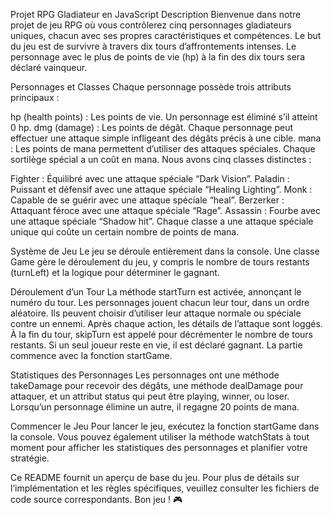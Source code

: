 Projet RPG Gladiateur en JavaScript
Description
Bienvenue dans notre projet de jeu RPG où vous contrôlerez cinq personnages gladiateurs uniques, chacun avec ses propres caractéristiques et compétences. Le but du jeu est de survivre à travers dix tours d’affrontements intenses. Le personnage avec le plus de points de vie (hp) à la fin des dix tours sera déclaré vainqueur.

Personnages et Classes
Chaque personnage possède trois attributs principaux :

hp (health points) : Les points de vie. Un personnage est éliminé s’il atteint 0 hp.
dmg (damage) : Les points de dégât. Chaque personnage peut effectuer une attaque simple infligeant des dégâts précis à une cible.
mana : Les points de mana permettent d’utiliser des attaques spéciales. Chaque sortilège spécial a un coût en mana.
Nous avons cinq classes distinctes :

Fighter : Équilibré avec une attaque spéciale “Dark Vision”.
Paladin : Puissant et défensif avec une attaque spéciale “Healing Lighting”.
Monk : Capable de se guérir avec une attaque spéciale “heal”.
Berzerker : Attaquant féroce avec une attaque spéciale “Rage”.
Assassin : Fourbe avec une attaque spéciale “Shadow hit”.
Chaque classe a une attaque spéciale unique qui coûte un certain nombre de points de mana.

Système de Jeu
Le jeu se déroule entièrement dans la console. Une classe Game gère le déroulement du jeu, y compris le nombre de tours restants (turnLeft) et la logique pour déterminer le gagnant.

Déroulement d’un Tour
La méthode startTurn est activée, annonçant le numéro du tour.
Les personnages jouent chacun leur tour, dans un ordre aléatoire.
Ils peuvent choisir d’utiliser leur attaque normale ou spéciale contre un ennemi.
Après chaque action, les détails de l’attaque sont loggés.
À la fin du tour, skipTurn est appelé pour décrémenter le nombre de tours restants.
Si un seul joueur reste en vie, il est déclaré gagnant.
La partie commence avec la fonction startGame.

Statistiques des Personnages
Les personnages ont une méthode takeDamage pour recevoir des dégâts, une méthode dealDamage pour attaquer, et un attribut status qui peut être playing, winner, ou loser. Lorsqu’un personnage élimine un autre, il regagne 20 points de mana.

Commencer le Jeu
Pour lancer le jeu, exécutez la fonction startGame dans la console. Vous pouvez également utiliser la méthode watchStats à tout moment pour afficher les statistiques des personnages et planifier votre stratégie.

Ce README fournit un aperçu de base du jeu. Pour plus de détails sur l’implémentation et les règles spécifiques, veuillez consulter les fichiers de code source correspondants. Bon jeu ! 🎮